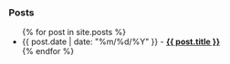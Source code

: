 ### Posts

<ul>
  {% for post in site.posts %}
    <li>
      {{ post.date | date: "%m/%d/%Y" }} - <b><a href="{{ post.url }}">{{ post.title }}</a></b>
    </li>
  {% endfor %}
</ul>
